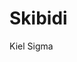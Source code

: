 <!DOCTYPE html
<html>
<head>
<title>Sigma</title>
<link rel="stylesgeet" href="style.css">
</head>
<body>
<h1>Skibidi</h1>
<p>Kiel Sigma</p>
</body>
</html>